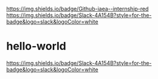 https://img.shields.io/badge/Github-iaea--internship-red
https://img.shields.io/badge/Slack-4A154B?style=for-the-badge&logo=slack&logoColor=white
# hello-world
https://img.shields.io/badge/Slack-4A154B?style=for-the-badge&logo=slack&logoColor=white
